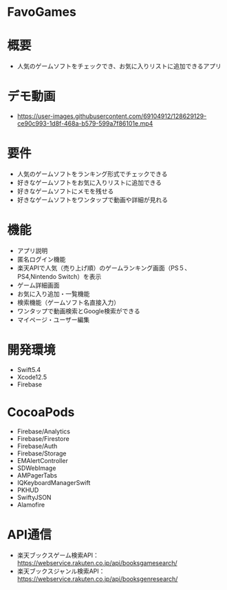 # FavoGames

# 概要
- 人気のゲームソフトをチェックでき、お気に入りリストに追加できるアプリ
# デモ動画
- https://user-images.githubusercontent.com/69104912/128629129-ce90c993-1d8f-468a-b579-599a7f86101e.mp4
# 要件
- 人気のゲームソフトをランキング形式でチェックできる
- 好きなゲームソフトをお気に入りリストに追加できる
- 好きなゲームソフトにメモを残せる
- 好きなゲームソフトをワンタップで動画や詳細が見れる
# 機能
- アプリ説明
- 匿名ログイン機能
- 楽天APIで人気（売り上げ順）のゲームランキング画面（PS５、PS4,Nintendo Switch）を表示
- ゲーム詳細画面
- お気に入り追加・一覧機能
- 検索機能（ゲームソフト名直接入力）
- ワンタップで動画検索とGoogle検索ができる
- マイページ・ユーザー編集
# 開発環境
- Swift5.4
- Xcode12.5
- Firebase
# CocoaPods
- Firebase/Analytics
- Firebase/Firestore
- Firebase/Auth
- Firebase/Storage
- EMAlertController
- SDWebImage
- AMPagerTabs
- IQKeyboardManagerSwift
- PKHUD
- SwiftyJSON
- Alamofire
# API通信
- 楽天ブックスゲーム検索API：https://webservice.rakuten.co.jp/api/booksgamesearch/
- 楽天ブックスジャンル検索API：https://webservice.rakuten.co.jp/api/booksgenresearch/
